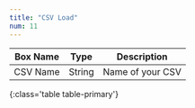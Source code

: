 ```yaml
---
title: "CSV Load"
num: 11
---
```


| Box Name | Type | Description | 
|-------|--------|--------
|CSV Name|String|Name of your CSV
{:class='table table-primary'}









